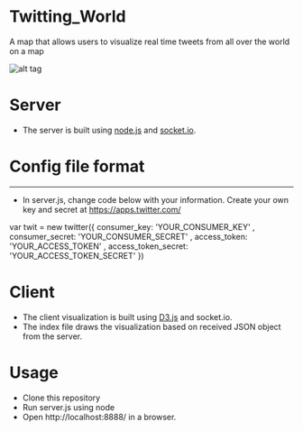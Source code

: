 # Twitting_World
A map that allows users to visualize real time tweets from all over the world on a map

![alt tag](https://s3.amazonaws.com/poly-screenshots.angel.co/Project/0f/163992/3ac8ab2d7b498df9b3b6122bd82c3c50-original.png)

# Server
* The server is built using [node.js](https://nodejs.org/) and [socket.io](http://socket.io/).

# Config file format
------------------
  * In server.js, change code below with your information. Create your own key and secret at https://apps.twitter.com/

  var twit = new twitter({
      consumer_key: 'YOUR_CONSUMER_KEY'
    , consumer_secret: 'YOUR_CONSUMER_SECRET'
    , access_token: 'YOUR_ACCESS_TOKEN'
    , access_token_secret: 'YOUR_ACCESS_TOKEN_SECRET'
  })

# Client
* The client visualization is built using [D3.js](http://d3js.org/) and socket.io.
* The index file draws the visualization based on received JSON object from the server.

# Usage
  * Clone this repository
  * Run server.js using node 
  * Open http://localhost:8888/ in a browser.
